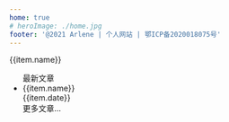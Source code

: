 ```yaml
---
home: true
# heroImage: ./home.jpg
footer: '@2021 Arlene | 个人网站 | 鄂ICP备2020018075号'
---
```

<div class="base">
 <a v-for="(item,index) in lists" class="item" :key="index" :href="item.link">{{item.name}}</a>
</div>
<div class="part">

 <ul class="hot">
   <div class="hot-title">最新文章</div>
  <li v-for="(item,index) in newList" class="item" :key="index" >
  <a :href="item.link">{{item.name}}</a>
  <div class="date-info">{{item.date}}</div>
  </li>
  <div class="more"><a :href="moreUrl">更多文章...</a></div>
 </ul>
  <div class="person-info"></div>
</div>

<script>
 export default {
  data(){
    return {
      lists:[{name:'js基础',link:'/tech/js/chapter1/'},
      {name:'TypeScript',link:'/tech/ts/chapter1/'},
      {name:'Vue3',link:'/tech/vueNext/chapter1/'},
      {name:'React',link:'/tech/react/chapter1/'},
      {name:'博客',link:'/ts-axios/chapter1/'},],
      newList:[
        {name:'TypeScript',link:'/tech/ts/chapter1/',date:'2021-04-20'},
        {name:'TypeScript',link:'/tech/ts/chapter1/',date:'2021-04-20'},
       {name:'TypeScript',link:'/tech/ts/chapter1/',date:'2021-04-20'},
        {name:'TypeScript',link:'/tech/ts/chapter1/',date:'2021-04-20'},
        {name:'TypeScript',link:'/tech/ts/chapter1/',date:'2021-04-20'}
      ],
      moreUrl:'/tech/js/chapter1/'
    }
  }
 }
</script>